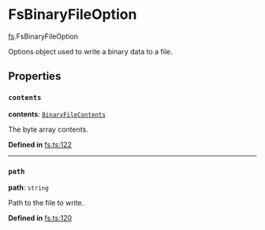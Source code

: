 # FsBinaryFileOption

[fs](../modules/fs.md).FsBinaryFileOption

Options object used to write a binary data to a file.

## Properties

### `contents`

 **contents**: [`BinaryFileContents`](../modules/fs.md#binaryfilecontents)

The byte array contents.

**Defined in** [fs.ts:122](https://github.com/tauri-apps/tauri/blob/e29997c5/tooling/api/src/fs.ts#L122)

___

### `path`

 **path**: `string`

Path to the file to write.

**Defined in** [fs.ts:120](https://github.com/tauri-apps/tauri/blob/e29997c5/tooling/api/src/fs.ts#L120)
